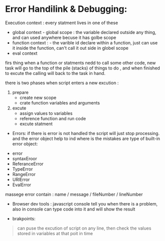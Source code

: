 # Error Handilink & Debugging:

Execution context : every statment lives in one of these 
- global context 
      - global scope : the variable declared outside any thing, and can used anywhere becuse it has golbe scope
- function context : 
      - the varible id declare within a function, just can use it inside the function, can't call it out side in globel scope
- eval context 
 
firs thing when a function or statments nedd to call some other code, new task will go to the top of the pile (stacks) of things to do , and when finished to excute the calling will back to the task in hand. 

there is two phases when script enters a new excution : 
1. prepare
     - create new scope
     - crate function variables and arguments
2. excute
     - assign values to variables
     - reference  function and run code
     - excute statment 

* Errors:
if there is error is not handled the script will just stop processing.
and the error object help to ind where is the mistakes are 
type of built-in error object: 
- error 
- syntaxEroor
- ReferanceError 
- TypeError
- RangeError
- URIError 
- EvalError

massege error contain : name / message / fileNumber / lineNumber 

* Browser dev tools :
javascript console tell you when there is a problem, also in console can type code into it and will show the result

* brakpoints:
> can  puse the excution of script on any line, then check the values stored in variables at that poit in time
